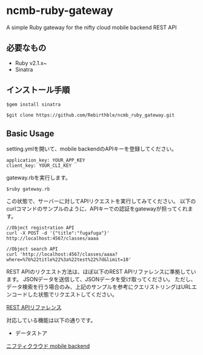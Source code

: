 ncmb-ruby-gateway
================

A simple Ruby gateway for the nifty cloud mobile backend REST API

必要なもの
-------

- Ruby v2.1.x~
- Sinatra

インストール手順
------------

```
$gem install sinatra
```

```
$git clone https://github.com/Rebirthble/ncmb_ruby_gateway.git
```

Basic Usage
-----------

setting.ymlを開いて、mobile backendのAPIキーを登録してください。

```
application_key: YOUR_APP_KEY 
client_key: YOUR_CLI_KEY
```

gateway.rbを実行します。

```
$ruby gateway.rb
```

この状態で、サーバーに対してAPIリクエストを実行してみてください。
以下のcurlコマンドのサンプルのように、APIキーでの認証をgatewayが担ってくれます。

```
//Object registration API
curl -X POST -d '{"title":"fugafuga"}'  http://localhost:4567/classes/aaaa

//Object search API
curl 'http://localhost:4567/classes/aaaa?where=%7b%22title%22%3a%22test%22%7d&limit=10'

```

REST APIのリクエスト方法は、ほぼ以下のREST APIリファレンスに準拠しています。
JSONデータを送信して、JSONデータを受け取ってください。
ただし、データ検索を行う場合のみ、上記のサンプルを参考にクエリストリングはURLエンコードした状態でリクエストしてください。

[REST APIリファレンス](http://mb.cloud.nifty.com/doc/rest/common/format.html)

対応している機能は以下の通りです。

- データストア

[ニフティクラウド mobile backend](http://mb.cloud.nifty.com/)

